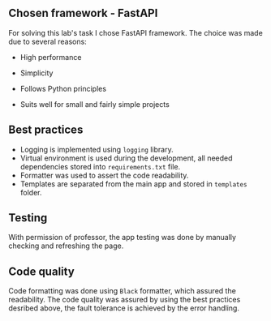 ## Chosen framework - FastAPI

For solving this lab's task I chose FastAPI framework. The choice was made due to several reasons:

- High performance

- Simplicity

- Follows Python principles

- Suits well for small and fairly simple projects


## Best practices

- Logging is implemented using `logging` library.
- Virtual environment is used during the development, all needed dependencies stored into `requirements.txt` file.
- Formatter was used to assert the code readability.
- Templates are separated from the main app and stored in `templates` folder.

## Testing

With permission of professor, the app testing was done by manually checking and refreshing the page.

## Code quality

Code formatting was done using `Black` formatter, which assured the readability. The code quality was assured by using the best practices desribed above, the fault tolerance is achieved by the error handling.
